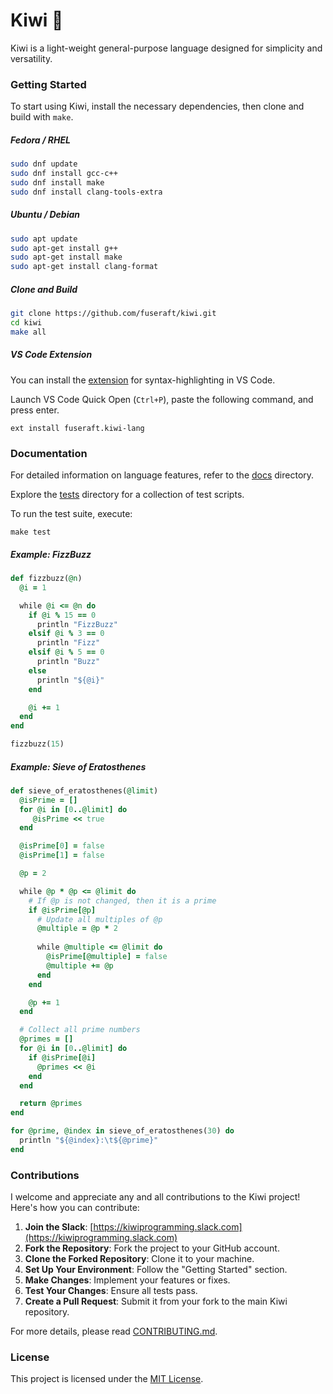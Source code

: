 # Kiwi 🥝

Kiwi is a light-weight general-purpose language designed for simplicity and versatility.

### Getting Started

To start using Kiwi, install the necessary dependencies, then clone and build with `make`.

##### Fedora / RHEL

```bash
sudo dnf update
sudo dnf install gcc-c++
sudo dnf install make
sudo dnf install clang-tools-extra
```

##### Ubuntu / Debian

```bash
sudo apt update
sudo apt-get install g++
sudo apt-get install make
sudo apt-get install clang-format
```

##### Clone and Build

```bash
git clone https://github.com/fuseraft/kiwi.git
cd kiwi
make all
```

##### VS Code Extension

You can install the [extension](https://marketplace.visualstudio.com/items?itemName=fuseraft.kiwi-lang) for syntax-highlighting in VS Code.

Launch VS Code Quick Open (`Ctrl+P`), paste the following command, and press enter.
```
ext install fuseraft.kiwi-lang
```

### Documentation

For detailed information on language features, refer to the [docs](docs/) directory.

Explore the [tests](tests/) directory for a collection of test scripts. 

To run the test suite, execute:

```shell
make test
```

##### Example: FizzBuzz

```ruby
def fizzbuzz(@n)
  @i = 1

  while @i <= @n do    
    if @i % 15 == 0
      println "FizzBuzz"
    elsif @i % 3 == 0
      println "Fizz"
    elsif @i % 5 == 0
      println "Buzz"
    else
      println "${@i}"
    end

    @i += 1
  end
end

fizzbuzz(15)
```

##### Example: Sieve of Eratosthenes

```ruby
def sieve_of_eratosthenes(@limit)
  @isPrime = []
  for @i in [0..@limit] do
     @isPrime << true
  end

  @isPrime[0] = false
  @isPrime[1] = false

  @p = 2

  while @p * @p <= @limit do
    # If @p is not changed, then it is a prime
    if @isPrime[@p]
      # Update all multiples of @p
      @multiple = @p * 2
      
      while @multiple <= @limit do
        @isPrime[@multiple] = false
        @multiple += @p
      end
    end

    @p += 1
  end

  # Collect all prime numbers
  @primes = []
  for @i in [0..@limit] do
    if @isPrime[@i]
      @primes << @i
    end
  end

  return @primes
end

for @prime, @index in sieve_of_eratosthenes(30) do
  println "${@index}:\t${@prime}"
end
```

### Contributions

I welcome and appreciate any and all contributions to the Kiwi project! Here's how you can contribute:

1. **Join the Slack**: [https://kiwiprogramming.slack.com](https://kiwiprogramming.slack.com)
2. **Fork the Repository**: Fork the project to your GitHub account.
3. **Clone the Forked Repository**: Clone it to your machine.
4. **Set Up Your Environment**: Follow the "Getting Started" section.
5. **Make Changes**: Implement your features or fixes.
6. **Test Your Changes**: Ensure all tests pass.
7. **Create a Pull Request**: Submit it from your fork to the main Kiwi repository.

For more details, please read [CONTRIBUTING.md](CONTRIBUTING.md).

### License

This project is licensed under the [MIT License](LICENSE).